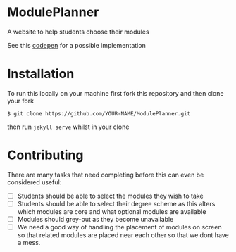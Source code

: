 # ModulePlanner

A website to help students choose their modules

See this [codepen](http://codepen.io/alcarney/pen/VaYYgp?editors=1111) for a possible implementation

Installation
============

To run this locally on your machine first fork this repository and then clone your fork
```
$ git clone https://github.com/YOUR-NAME/ModulePlanner.git
```
then run `jekyll serve` whilst in your clone

Contributing
============

There are many tasks that need completing before this can even be considered
useful:

  - [ ] Students should be able to select the modules they wish to take
  - [ ] Students should be able to select their degree scheme as this alters which
    modules are core and what optional modules are available
  - [ ] Modules should grey-out as they become unavailable
  - [ ] We need a good way of handling the placement of modules on screen
    so that related modules are placed near each other so that we dont have a
    mess.
